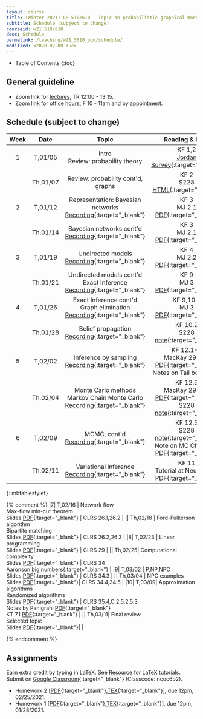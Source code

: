 ```yaml
---
layout: course
title: (Winter 2021) CS 510/610 - Topic on probabilistic graphical models 
subtitle: Schedule (subject to change)
courseid: w21 510/610
desc: Schedule
permalink: /teaching/w21_5610_pgm/schedule/
modified: <2020-02-00 Tue>
---
```


* Table of Contents
{:toc}

## General guideline
* Zoom link for [lectures](https://pdx.zoom.us/j/84402610802?pwd=T1RZOVRaZXpDcmVObktvcmd2b205QT09), TR 12:00 - 13:15. 
* Zoom link for [office hours](https://pdx.zoom.us/j/88237483669?pwd=LzEveUtKVG96ZXRuVVZTWDY2a0Judz09), F 10 - 11am and by appointment.

## Schedule (subject to change)

| Week | Date  | Topic | Reading & Note |
|:-----:| :---------: |:----------:|:-----:|
|1| T,01/05  | Intro <br> Review: probability theory <br>  | KF 1,2 <br> [Jordan Survey](https://projecteuclid.org/euclid.ss/1089808279){:target="_blank"} |
|| Th,01/07 | Review: probability cont'd, graphs | KF 2 <br> S228 [HTML](https://ermongroup.github.io/cs228-notes/preliminaries/probabilityreview/){:target="_blank"} |
|2| T,01/12 |  Representation: Bayesian networks <br> [Recording](https://pdx.zoom.us/rec/share/7gMJi75YUEv1VfmNPLmAoDwI4xrc_rLdbV7LlnnROIDGouhH4e1K0Q0WBmCoCE5u.bf61YsI3rH51VHET){:target="_blank"} | KF 3 <br> MJ 2.1 [PDF](https://people.eecs.berkeley.edu/~jordan/prelims/chapter2.pdf){:target="_blank"} | 
|| Th,01/14 | Bayesian networks cont'd <br> [Recording](https://pdx.zoom.us/rec/share/HJDSO8tAXOZRAD56BCzwMFtxKXP2w8Vii6Az8cv97o5iYTI0s6f64_WqaTeyFUxm.q9ryZ9DNur_09wlO){:target="_blank"} | KF 3 <br> MJ 2.1 [PDF](https://people.eecs.berkeley.edu/~jordan/prelims/chapter2.pdf){:target="_blank"} | 
|3| T,01/19| Undirected models <br> [Recording](https://pdx.zoom.us/rec/share/H1eyFm_apSCwb-TAu5bKaHJkaJlDStH9oyL_SXASIFHHMM75gAygBf5PsPUFAUd1.APk5QM35bFxOuE3Q){:target="_blank"}  | KF 4 <br> MJ 2.2 [PDF](https://people.eecs.berkeley.edu/~jordan/prelims/chapter2.pdf){:target="_blank"} |
|| Th,01/21 | Undirected models cont'd <br> Exact Inference <br> [Recording](https://pdx.zoom.us/rec/share/P8hIMl1GDQGEjPLU2fztyc0VzbkLisFPPkUcNDXz54rUtcIrtLyP6Q6xh5_-tadF.qHTji6plKqvwqyEe){:target="_blank"} | KF 9 <br> MJ 3 [PDF](https://people.eecs.berkeley.edu/~jordan/prelims/chapter3.pdf){:target="_blank"} |
|4| T,01/26 | Exact Inference cont'd <br> Graph elimination [Recording](https://pdx.zoom.us/rec/share/bvxOcWx5wnrheszQTWvVcnLnCqtHpY2nnZ6TkXGe1Dli7rEl3x4R-dR8KAMmgiAZ.qTJpAp9hNnM6rYgT){:target="_blank"} | KF 9,10.2 <br> MJ 3 [PDF](https://people.eecs.berkeley.edu/~jordan/prelims/chapter3.pdf){:target="_blank"} <br> |
|| Th,01/28 | Belief propagation  <br> [Recording](https://pdx.zoom.us/rec/share/F8taxxshuz-_wHJ6eCkkYZ38cp2cxawov-FLQwlo-xokMmCGy6meVHH1AISkr0kj.9hqxyiYq0dXVuu5p){:target="_blank"} | KF 10.2 <br> S228 [note](https://ermongroup.github.io/cs228-notes/inference/jt/){:target="_blank"}|
|5| T,02/02 | Inference by sampling [Recording](https://pdx.zoom.us/rec/share/6e3YhMI0AFMDC7PAYAv9vSzA-BOMP4r9Pax6FUoeGJDc-oCEG-QSudRbCNuyD5FB.5mxctYTvGTXGb3sq){:target="_blank"} | KF 12.1-2 <br> MacKay 29.1-3 [PDF](http://www.inference.phy.cam.ac.uk/itprnn/book.pdf#page=368){:target="_blank"} <br> Notes on Tail bounds [I](https://cs-people.bu.edu/sofya/cs537/Slides/CS537-Lec9.pdf) [II](https://cs-people.bu.edu/sofya/cs537/Slides/CS537-Lec10.pdf) |
|| Th,02/04 | Monte Carlo methods <br> Markov Chain Monte Carlo <br> [Recording](https://pdx.zoom.us/rec/share/lWL-kv8lHLkAr-zmovy0yR8T675snbjRuD2cEzm0gtwJUCiveRg4lDhqxhgg2zXL.NtVdAfMvxn8kA8uq){:target="_blank"} | KF 12.3 <br> MacKay 29.4-6 [PDF](http://www.inference.phy.cam.ac.uk/itprnn/book.pdf#page=368){:target="_blank"} S228 [note](https://ermongroup.github.io/cs228-notes/inference/sampling/){:target="_blank"}|
|6| T,02/09| MCMC, cont'd <br> [Recording](https://pdx.zoom.us/rec/share/gJ2FbgXR4ClTZ-GSazxXFKZMDAGwOLa06ZLc-qJ15jB3YmIL-Uc4pLo5CH-qsptT.mifM6rwbZP2X49pg){:target="_blank"}| KF 12.3 <br> S228 [note](https://ermongroup.github.io/cs228-notes/inference/sampling/){:target="_blank"} <br> Note on MC Chapter 6 [PDF](https://www.cs.princeton.edu/~arora/pubs/toolkit.pdf){:target="_blank"} |
||Th,02/11| Variational inference <br> [Recording](){:target="_blank"} | KF 11 <br> Tutorial at NeurIPS'16 [PDF](https://media.nips.cc/Conferences/2016/Slides/6199-Slides.pdf){:target="_blank"} |
{:.mbtablestylef}

{% comment %}
|7| T,02/16 | Network flow <br> Max-flow min-cut theorem <br> Slides [PDF]({{base}}/teaching/w21_5684_alg/w21_5684_lec13.pdf){:target="_blank"} | CLRS 26.1,26.2 |
|| Th,02/18 | Ford-Fulkerson algorithm <br> Bipartite matching <br> Slides [PDF]({{base}}/teaching/w21_5684_alg/w21_5684_lec14.pdf){:target="_blank"} | CLRS 26.2,26.3 |
|8| T,02/23 | Linear programming <br> Slides [PDF]({{base}}/teaching/w21_5684_alg/w21_5684_lec15.pdf){:target="_blank"} | CLRS 29 |
|| Th,02/25| Computational complexity <br> Slides [PDF]({{base}}/teaching/w21_5684_alg/w21_5684_lec16.pdf){:target="_blank"} | CLRS 34 <br> Aaronson [big numbers](https://www.scottaaronson.com/writings/bignumbers.html){:target="_blank"} |
|9| T,03/02 | P,NP,NPC <br> Slides [PDF]({{base}}/teaching/w21_5684_alg/w21_5684_lec17.pdf){:target="_blank"} |  CLRS 34.3 |
|| Th,03/04 | NPC examples  <br> Slides [PDF]({{base}}/teaching/w21_5684_alg/w21_5684_lec18.pdf){:target="_blank"}| CLRS 34.4,34.5 |
|10| T,03/09| Approximation algorithms <br> Randomized algorithms <br> Slides [PDF]({{base}}/teaching/w21_5684_alg/w21_5684_lec19.pdf){:target="_blank"}  | CLRS 35.4,C.2,5.2,5.3 <br> Notes by Panigrahi [PDF](https://www2.cs.duke.edu/courses/fall15/compsci532/scribe_notes/lec13.pdf){:target="_blank"} <br> KT 7.1 [PDF]({{base}}/teaching/f19_629_alg/f19_629_rand_KT.pdf){:target="_blank"} |
|| Th,03/11| Final review<br> Selected topic <br> Slides [PDF]({{base}}/teaching/w21_5684_alg/w21_5684_lec20.pdf){:target="_blank"}| |

{% endcomment %}
## Assignments

Earn extra credit by typing in LaTeX. See [Resource]({{base}}/teaching/w21_5864_alg/resource/) for LaTeX tutorials. Submit on [Google Classroom](https://classroom.google.com/c/MjU1MTE1MjU4MDI3?cjc=ncoc6b2){:target="_blank"} (Classcode: ncoc6b2).
*  Homework 2
   [[PDF]({{base}}/teaching/w21_5610_pgm/w21_pgm_hw2.pdf){:target="_blank"},[TEX]({{base}}/teaching/w21_5610_alg/w21_pgm_hw2.tex){:target="_blank"}],
   due 12pm, 02/25/2021. 
*  Homework 1
   [[PDF]({{base}}/teaching/w21_5610_pgm/w21_pgm_hw1.pdf){:target="_blank"},[TEX]({{base}}/teaching/w21_5610_alg/w21_pgm_hw1.tex){:target="_blank"}],
   due 12pm, 01/28/2021. 
